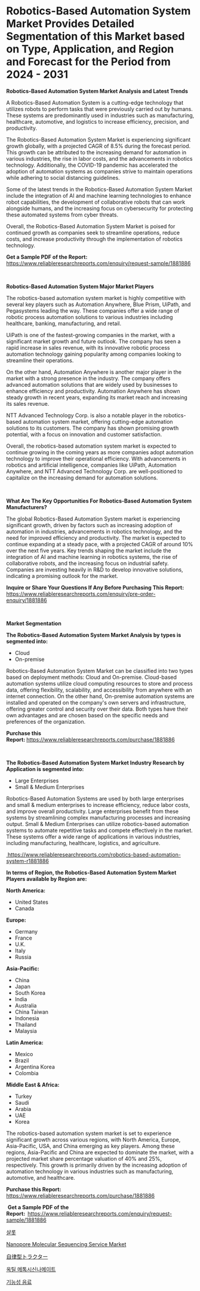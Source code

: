 <p><h1>Robotics-Based Automation System Market Provides Detailed Segmentation of this Market based on Type, Application, and Region and Forecast for the Period from 2024 - 2031</h1></p><p><strong>Robotics-Based Automation System Market Analysis and Latest Trends</strong></p>
<p><p>A Robotics-Based Automation System is a cutting-edge technology that utilizes robots to perform tasks that were previously carried out by humans. These systems are predominantly used in industries such as manufacturing, healthcare, automotive, and logistics to increase efficiency, precision, and productivity.</p><p>The Robotics-Based Automation System Market is experiencing significant growth globally, with a projected CAGR of 8.5% during the forecast period. This growth can be attributed to the increasing demand for automation in various industries, the rise in labor costs, and the advancements in robotics technology. Additionally, the COVID-19 pandemic has accelerated the adoption of automation systems as companies strive to maintain operations while adhering to social distancing guidelines.</p><p>Some of the latest trends in the Robotics-Based Automation System Market include the integration of AI and machine learning technologies to enhance robot capabilities, the development of collaborative robots that can work alongside humans, and the increasing focus on cybersecurity for protecting these automated systems from cyber threats.</p><p>Overall, the Robotics-Based Automation System Market is poised for continued growth as companies seek to streamline operations, reduce costs, and increase productivity through the implementation of robotics technology.</p></p>
<p><strong>Get a Sample PDF of the Report:&nbsp;</strong> <a href="https://www.reliableresearchreports.com/enquiry/request-sample/1881886">https://www.reliableresearchreports.com/enquiry/request-sample/1881886</a></p>
<p>&nbsp;</p>
<p><strong>Robotics-Based Automation System Major Market Players</strong></p>
<p><p>The robotics-based automation system market is highly competitive with several key players such as Automation Anywhere, Blue Prism, UiPath, and Pegasystems leading the way. These companies offer a wide range of robotic process automation solutions to various industries including healthcare, banking, manufacturing, and retail.</p><p>UiPath is one of the fastest-growing companies in the market, with a significant market growth and future outlook. The company has seen a rapid increase in sales revenue, with its innovative robotic process automation technology gaining popularity among companies looking to streamline their operations.</p><p>On the other hand, Automation Anywhere is another major player in the market with a strong presence in the industry. The company offers advanced automation solutions that are widely used by businesses to enhance efficiency and productivity. Automation Anywhere has shown steady growth in recent years, expanding its market reach and increasing its sales revenue.</p><p>NTT Advanced Technology Corp. is also a notable player in the robotics-based automation system market, offering cutting-edge automation solutions to its customers. The company has shown promising growth potential, with a focus on innovation and customer satisfaction.</p><p>Overall, the robotics-based automation system market is expected to continue growing in the coming years as more companies adopt automation technology to improve their operational efficiency. With advancements in robotics and artificial intelligence, companies like UiPath, Automation Anywhere, and NTT Advanced Technology Corp. are well-positioned to capitalize on the increasing demand for automation solutions.</p></p>
<p>&nbsp;</p>
<p><strong>What Are The Key Opportunities For Robotics-Based Automation System Manufacturers?</strong></p>
<p><p>The global Robotics-Based Automation System market is experiencing significant growth, driven by factors such as increasing adoption of automation in industries, advancements in robotics technology, and the need for improved efficiency and productivity. The market is expected to continue expanding at a steady pace, with a projected CAGR of around 10% over the next five years. Key trends shaping the market include the integration of AI and machine learning in robotics systems, the rise of collaborative robots, and the increasing focus on industrial safety. Companies are investing heavily in R&D to develop innovative solutions, indicating a promising outlook for the market.</p></p>
<p><strong>Inquire or Share Your Questions If Any Before Purchasing This Report:</strong> <a href="https://www.reliableresearchreports.com/enquiry/pre-order-enquiry/1881886">https://www.reliableresearchreports.com/enquiry/pre-order-enquiry/1881886</a></p>
<p>&nbsp;</p>
<p><strong>Market Segmentation</strong></p>
<p><strong>The Robotics-Based Automation System Market Analysis by types is segmented into:</strong></p>
<p><ul><li>Cloud</li><li>On-premise</li></ul></p>
<p><p>Robotics-Based Automation System Market can be classified into two types based on deployment methods: Cloud and On-premise. Cloud-based automation systems utilize cloud computing resources to store and process data, offering flexibility, scalability, and accessibility from anywhere with an internet connection. On the other hand, On-premise automation systems are installed and operated on the company's own servers and infrastructure, offering greater control and security over their data. Both types have their own advantages and are chosen based on the specific needs and preferences of the organization.</p></p>
<p><strong>Purchase this Report:&nbsp;</strong><a href="https://www.reliableresearchreports.com/purchase/1881886">https://www.reliableresearchreports.com/purchase/1881886</a></p>
<p>&nbsp;</p>
<p><strong>The Robotics-Based Automation System Market Industry Research by Application is segmented into:</strong></p>
<p><ul><li>Large Enterprises</li><li>Small & Medium Enterprises</li></ul></p>
<p><p>Robotics-Based Automation Systems are used by both large enterprises and small & medium enterprises to increase efficiency, reduce labor costs, and improve overall productivity. Large enterprises benefit from these systems by streamlining complex manufacturing processes and increasing output. Small & Medium Enterprises can utilize robotics-based automation systems to automate repetitive tasks and compete effectively in the market. These systems offer a wide range of applications in various industries, including manufacturing, healthcare, logistics, and agriculture.</p></p>
<p><a href="https://www.reliableresearchreports.com/robotics-based-automation-system-r1881886">&nbsp;https://www.reliableresearchreports.com/robotics-based-automation-system-r1881886</a></p>
<p><strong>In terms of Region, the Robotics-Based Automation System Market Players available by Region are:</strong></p>
<p>
    <p> <strong> North America: </strong>
        <ul>
            <li>United States</li>
            <li>Canada</li>
        </ul>
        </p> 
    <p> <strong> Europe: </strong>
        <ul>
            <li>Germany</li>
            <li>France</li>
            <li>U.K.</li>
            <li>Italy</li>
            <li>Russia</li>
        </ul>
        </p> 
    <p> <strong> Asia-Pacific: </strong>
        <ul>
            <li>China</li>
            <li>Japan</li>
            <li>South Korea</li>
            <li>India</li>
            <li>Australia</li>
            <li>China Taiwan</li>
            <li>Indonesia</li>
            <li>Thailand</li>
            <li>Malaysia</li>
        </ul>
        </p> 
    <p> <strong> Latin America: </strong>
        <ul>
            <li>Mexico</li>
            <li>Brazil</li>
            <li>Argentina Korea</li>
            <li>Colombia</li>
        </ul>
        </p> 
    <p> <strong> Middle East & Africa: </strong>
        <ul>
            <li>Turkey</li>
            <li>Saudi</li>
            <li>Arabia</li>
            <li>UAE</li>
            <li>Korea</li>
        </ul>
    </p>
    </p>
<p><p>The robotics-based automation system market is set to experience significant growth across various regions, with North America, Europe, Asia-Pacific, USA, and China emerging as key players. Among these regions, Asia-Pacific and China are expected to dominate the market, with a projected market share percentage valuation of 40% and 25%, respectively. This growth is primarily driven by the increasing adoption of automation technology in various industries such as manufacturing, automotive, and healthcare.</p></p>
<p><strong>Purchase this Report: </strong><a href="https://www.reliableresearchreports.com/purchase/1881886">https://www.reliableresearchreports.com/purchase/1881886</a></p>
<p>&nbsp;<strong>Get a Sample PDF of the Report:&nbsp;&nbsp;</strong><a href="https://www.reliableresearchreports.com/enquiry/request-sample/1881886">https://www.reliableresearchreports.com/enquiry/request-sample/1881886</a></p>
<p><strong></strong></p>
<p><p><a href="https://medium.com/@constantinvon/%EC%96%91%ED%8C%8C-%EC%8B%9C%EC%9E%A5-%EA%B7%9C%EB%AA%A8-cagr-2024-2030%EB%85%84-%ED%8A%B8%EB%A0%8C%EB%93%9C-430a8cf5de9b">샬롯</a></p><p><a href="https://github.com/timeliteaut/Market-Research-Report-List-2/blob/main/nanopore-molecular-sequencing-service-market.md">Nanopore Molecular Sequencing Service Market</a></p><p><a href="https://github.com/RudyBoyer2017/Market-Research-Report-List-1/blob/main/801179162452.md">自律型トラクター</a></p><p><a href="https://github.com/durgin521/Market-Research-Report-List-1/blob/main/629069761785.md">옥틸 메톡시신나메이트</a></p><p><a href="https://medium.com/@jerrodhilll68/%EA%B8%B0%EB%8A%A5%EC%84%B1-%EC%9D%8C%EB%A3%8C-%EC%8B%9C%EC%9E%A5-%EB%B6%84%EC%84%9D-cagr-%EC%8B%9C%EC%9E%A5-%EC%84%B8%EB%B6%84%ED%99%94-%EB%B0%8F-%EA%B8%80%EB%A1%9C%EB%B2%8C-%EC%82%B0%EC%97%85-%EA%B0%9C%EC%9A%94-aedb31f12efb">기능성 음료</a></p></p>